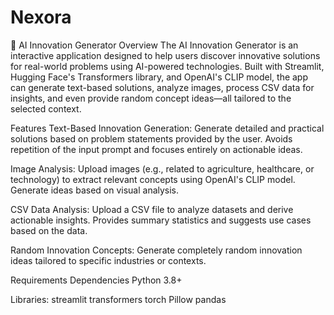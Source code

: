 # Nexora

🚀 AI Innovation Generator
Overview
The AI Innovation Generator is an interactive application designed to help users discover innovative solutions for real-world problems using AI-powered technologies. Built with Streamlit, Hugging Face's Transformers library, and OpenAI's CLIP model, the app can generate text-based solutions, analyze images, process CSV data for insights, and even provide random concept ideas—all tailored to the selected context.

Features
Text-Based Innovation Generation:
Generate detailed and practical solutions based on problem statements provided by the user.
Avoids repetition of the input prompt and focuses entirely on actionable ideas.

Image Analysis:
Upload images (e.g., related to agriculture, healthcare, or technology) to extract relevant concepts using OpenAI's CLIP model.
Generate ideas based on visual analysis.

CSV Data Analysis:
Upload a CSV file to analyze datasets and derive actionable insights.
Provides summary statistics and suggests use cases based on the data.

Random Innovation Concepts:
Generate completely random innovation ideas tailored to specific industries or contexts.

Requirements
Dependencies
Python 3.8+

Libraries:
streamlit
transformers
torch
Pillow
pandas